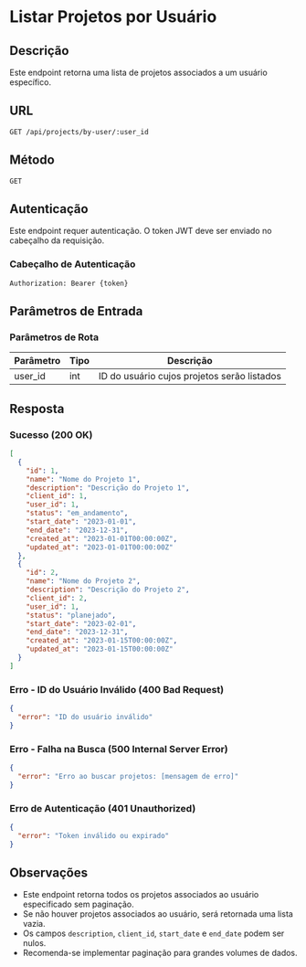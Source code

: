 # Listar Projetos por Usuário

## Descrição
Este endpoint retorna uma lista de projetos associados a um usuário específico.

## URL
```
GET /api/projects/by-user/:user_id
```

## Método
`GET`

## Autenticação
Este endpoint requer autenticação. O token JWT deve ser enviado no cabeçalho da requisição.

### Cabeçalho de Autenticação
```
Authorization: Bearer {token}
```

## Parâmetros de Entrada
### Parâmetros de Rota
| Parâmetro | Tipo | Descrição |
|-----------|------|-----------|
| user_id   | int  | ID do usuário cujos projetos serão listados |

## Resposta
### Sucesso (200 OK)
```json
[
  {
    "id": 1,
    "name": "Nome do Projeto 1",
    "description": "Descrição do Projeto 1",
    "client_id": 1,
    "user_id": 1,
    "status": "em_andamento",
    "start_date": "2023-01-01",
    "end_date": "2023-12-31",
    "created_at": "2023-01-01T00:00:00Z",
    "updated_at": "2023-01-01T00:00:00Z"
  },
  {
    "id": 2,
    "name": "Nome do Projeto 2",
    "description": "Descrição do Projeto 2",
    "client_id": 2,
    "user_id": 1,
    "status": "planejado",
    "start_date": "2023-02-01",
    "end_date": "2023-12-31",
    "created_at": "2023-01-15T00:00:00Z",
    "updated_at": "2023-01-15T00:00:00Z"
  }
]
```

### Erro - ID do Usuário Inválido (400 Bad Request)
```json
{
  "error": "ID do usuário inválido"
}
```

### Erro - Falha na Busca (500 Internal Server Error)
```json
{
  "error": "Erro ao buscar projetos: [mensagem de erro]"
}
```

### Erro de Autenticação (401 Unauthorized)
```json
{
  "error": "Token inválido ou expirado"
}
```

## Observações
- Este endpoint retorna todos os projetos associados ao usuário especificado sem paginação.
- Se não houver projetos associados ao usuário, será retornada uma lista vazia.
- Os campos `description`, `client_id`, `start_date` e `end_date` podem ser nulos.
- Recomenda-se implementar paginação para grandes volumes de dados.
